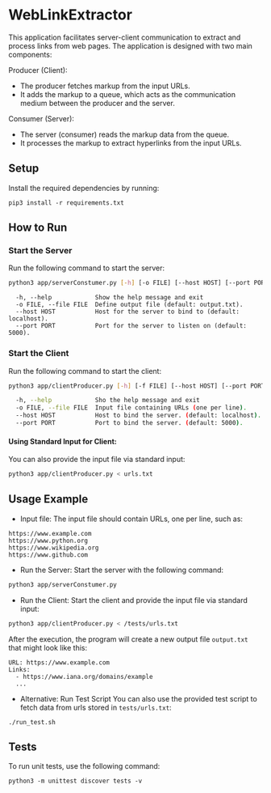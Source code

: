 # WebLinkExtractor

This application facilitates server-client communication to extract and process links from web pages. The application is designed with two main components:

Producer (Client):
- The producer fetches markup from the input URLs.
- It adds the markup to a queue, which acts as the communication medium between the producer and the server.

Consumer (Server):
- The server (consumer) reads the markup data from the queue.
- It processes the markup to extract hyperlinks from the input URLs.

## Setup

Install the required dependencies by running:

```
pip3 install -r requirements.txt
```

## How to Run

### Start the Server
Run the following command to start the server:

```bash
python3 app/serverConstumer.py [-h] [-o FILE] [--host HOST] [--port PORT]
```

```
  -h, --help            Show the help message and exit
  -o FILE, --file FILE  Define output file (default: output.txt).
  --host HOST           Host for the server to bind to (default: localhost).
  --port PORT           Port for the server to listen on (default: 5000).
```

### Start the Client
Run the following command to start the client:

```bash
python3 app/clientProducer.py [-h] [-f FILE] [--host HOST] [--port PORT]
```
```bash
  -h, --help            Sho the help message and exit
  -o FILE, --file FILE  Input file containing URLs (one per line).
  --host HOST           Host to bind the server. (default: localhost).
  --port PORT           Port to bind the server. (default: 5000).

```
#### Using Standard Input for Client:

You can also provide the input file via standard input:

```bash
python3 app/clientProducer.py < urls.txt
```

## Usage Example

- Input file: The input file should contain URLs, one per line, such as:

```
https://www.example.com
https://www.python.org
https://www.wikipedia.org
https://www.github.com

```

- Run the Server: Start the server with the following command:

```bash
python3 app/serverConstumer.py
```

- Run the Client: Start the client and provide the input file via standard input:

```bash
python3 app/clientProducer.py < /tests/urls.txt
```

After the execution, the program will create a new output file `output.txt` that might look like this:

```
URL: https://www.example.com
Links:
  - https://www.iana.org/domains/example
  ...
```

- Alternative: Run Test Script You can also use the provided test script to fetch data from urls stored in `tests/urls.txt`:

```
./run_test.sh
```

## Tests

To run unit tests, use the following command:

```
python3 -m unittest discover tests -v
```

